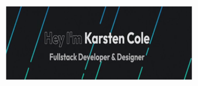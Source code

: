 <p align="center">
  <a href="https://karstencole.github.io/personal-website-v2/">
    <img height="200" src="/Gif.gif">
  </a>
</p>

<!--
**KarstenCole/KarstenCole** is a ✨ _special_ ✨ repository because its `README.md` (this file) appears on your GitHub profile.
-->
